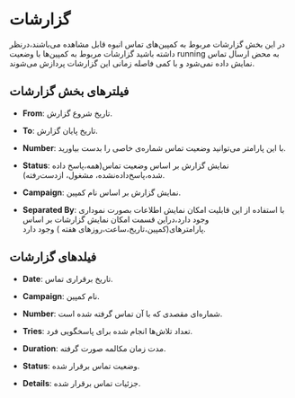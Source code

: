 

# گزارشات

در این بخش گزارشات مربوط به کمپین‌های تماس انبوه قابل مشاهده می‌باشند،درنظر داشته باشید گزارشات مربوط به کمپین‌ها با وضعیت running به محض ارسال تماس نمایش داده نمی‌شود و با کمی فاصله زمانی این گزارشات پردازش می‌شوند.

## فیلترهای بخش گزارشات

- **From**: تاریخ شروع گزارش.

- **To**: تاریخ پایان گزارش.

- **Number**: با این پارامتر می‌توانید وضعیت تماس شماره‌ی خاصی را بدست بیاورید.

- **Status**: نمایش گزارش بر اساس وضعیت تماس(همه،پاسخ‌ داده ‌شده،پاسخ‌داده‌نشده، مشغول، از‌دست‌رفته).

- **Campaign**: نمایش گزارش بر اساس نام کمپین.

- **Separated By**: با استفاده از این قابلیت امکان نمایش اطلاعات بصورت نموداری وجود دارد،دراین قسمت امکان نمایش گزارشات بر اساس پارامترهای(کمپین،تاریخ،ساعت،روزهای هفته ) وجود دارد.

## فیلدهای گزارشات

- **Date**: تاریخ برقراری تماس.

- **Campaign**: نام کمپین.

- **Number**: شماره‌ای مقصدی که با آن تماس گرفته شده است.

- **Tries**: تعداد تلاش‌ها انجام شده برای پاسخگویی فرد.

- **Duration**: مدت زمان مکالمه صورت گرفته.

- **Status**: وضعیت تماس برقرار شده.

- **Details**: جزئیات تماس برقرار شده.

